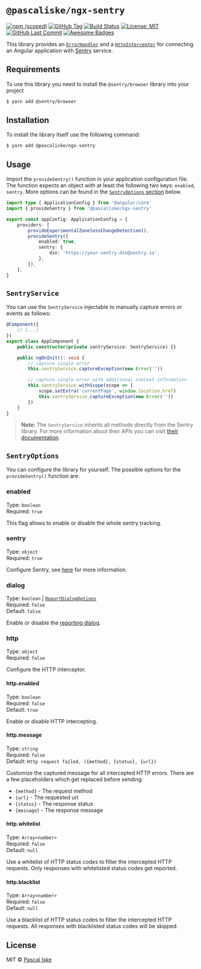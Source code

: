 # `@pascaliske/ngx-sentry`

[![npm (scoped)](https://img.shields.io/npm/v/@pascaliske/ngx-sentry.svg?style=flat-square)](https://www.npmjs.com/package/@pascaliske/ngx-sentry) [![GitHub Tag](https://img.shields.io/github/tag/pascaliske/ngx-sentry.svg?style=flat-square)](https://github.com/pascaliske/ngx-sentry) [![Build Status](https://img.shields.io/github/workflow/status/pascaliske/ngx-sentry/Test%20package/main?label=test&style=flat-square)](https://github.com/pascaliske/ngx-sentry/actions) [![License: MIT](https://img.shields.io/badge/License-MIT-blue.svg?style=flat-square)](https://opensource.org/licenses/MIT) [![GitHub Last Commit](https://img.shields.io/github/last-commit/pascaliske/ngx-sentry?style=flat-square)](https://github.com/pascaliske/ngx-sentry) [![Awesome Badges](https://img.shields.io/badge/badges-awesome-green.svg?style=flat-square)](https://github.com/Naereen/badges)

This library provides an [`ErrorHandler`](https://angular.io/api/core/ErrorHandler) and a [`HttpInterceptor`](https://angular.io/guide/http#intercepting-requests-and-responses) for connecting an Angular application with [Sentry](https://sentry.io) service.

## Requirements

To use this library you need to install the `@sentry/browser` library into your project

```bash
$ yarn add @sentry/browser
```

## Installation

To install the library itself use the following command:

```bash
$ yarn add @pascaliske/ngx-sentry
```

## Usage

Import the `provideSentry()` function in your application configuration file. The function expects an object with at least the following two keys: `enabled`, `sentry`. More options can be found in the [`SentryOptions` section](#sentryoptions) below.

```typescript
import type { ApplicationConfig } from '@angular/core'
import { provideSentry } from '@pascaliske/ngx-sentry'

export const appConfig: ApplicationConfig = {
    providers: [
        provideExperimentalZonelessChangeDetection(),
        provideSentry({
            enabled: true,
            sentry: {
                dsn: 'https://your-sentry-dsn@sentry.io',
            },
        }),
    ],
}
```

## `SentryService`

You can use the `SentryService` injectable to manually capture errors or events as follows:

```typescript
@Component({
    // [...]
})
export class AppComponent {
    public constructor(private sentryService: SentryService) {}

    public ngOnInit(): void {
        // capture single error
        this.sentryService.captureException(new Error(''))

        // capture single error with additional context information
        this.sentryService.withScope(scope => {
            scope.setExtra('currentPage', window.location.href)
            this.sentryService.captureException(new Error(''))
        })
    }
}

```

> **Note:** The `SentryService` inherits all methods directly from the Sentry library. For more information about their APIs you can visit [their documentation](https://docs.sentry.io/enriching-error-data/context/?platform=browser).

## `SentryOptions`

You can configure the library for yourself. The possible options for the `provideSentry()` function are:

### enabled

Type: `boolean`<br>
Required: `true`

This flag allows to enable or disable the whole sentry tracking.

### sentry

Type: `object`<br>
Required: `true`

Configure Sentry, see [here](https://docs.sentry.io/error-reporting/quickstart/?platform=browser#configure-the-sdk) for more information.

### dialog

Type: `boolean` | [`ReportDialogOptions`](https://docs.sentry.io/enriching-error-data/user-feedback/?platform=browser#customizing-the-widget)<br>
Required: `false`<br>
Default: `false`

Enable or disable the [reporting dialog](https://docs.sentry.io/enriching-error-data/user-feedback/?platform=browser).

### http

Type: `object`<br>
Required: `false`<br>

Configure the HTTP interceptor.

#### http.enabled

Type: `boolean`<br>
Required: `false`<br>
Default: `true`

Enable or disable HTTP intercepting.

#### http.message

Type: `string`<br>
Required: `false`<br>
Default: `Http request failed. ({method}, {status}, {url})`

Customize the captured message for all intercepted HTTP errors. There are a few placeholders which get replaced before sending:

- `{method}` - The request method
- `{url}` - The requested url
- `{status}` - The response status
- `{message}` - The response message

#### http.whitelist

Type: `Array<number>`<br>
Required: `false`<br>
Default: `null`

Use a whitelist of HTTP status codes to filter the intercepted HTTP requests. Only responses with whitelisted status codes get reported.

#### http.blacklist

Type: `Array<number>`<br>
Required: `false`<br>
Default: `null`

Use a blacklist of HTTP status codes to filter the intercepted HTTP requests. All responses with blacklisted status codes will be skipped.

## License

MIT © [Pascal Iske](https://pascaliske.dev)
